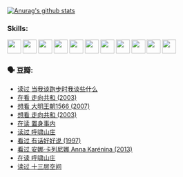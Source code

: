 
[![Anurag's github stats](https://github-readme-stats.vercel.app/api?username=w940853815)](https://github.com/anuraghazra/github-readme-stats)

### Skills:

<code><img height="32" src="https://cdn.jsdelivr.net/npm/simple-icons@v5/icons/python.svg"></code>
<code><img height="32" src="https://cdn.jsdelivr.net/npm/simple-icons@v5/icons/javascript.svg"></code>
<code><img height="32" src="https://cdn.jsdelivr.net/npm/simple-icons@v5/icons/django.svg"></code>
<code><img height="32" src="https://cdn.jsdelivr.net/npm/simple-icons@v5/icons/flask.svg"></code>
<code><img height="32" src="https://cdn.jsdelivr.net/npm/simple-icons@v5/icons/vuetify.svg"></code>
<code><img height="32" src="https://cdn.jsdelivr.net/npm/simple-icons@v5/icons/git.svg"></code>
<code><img height="32" src="https://cdn.jsdelivr.net/npm/simple-icons@v5/icons/docker.svg"></code>
<code><img height="32" src="https://cdn.jsdelivr.net/npm/simple-icons@v5/icons/postgresql.svg"></code>
<code><img height="32" src="https://cdn.jsdelivr.net/npm/simple-icons@v5/icons/elasticsearch.svg"></code>
<code><img height="32" src="https://cdn.jsdelivr.net/npm/simple-icons@v5/icons/macos.svg"></code>
<code><img height="32" src="https://cdn.jsdelivr.net/npm/simple-icons@v5/icons/linux.svg"></code>

### 🗣 豆瓣:

<!-- DOUBAN-ACTIVITIES:START -->
- [读过 当我谈跑步时我谈些什么](https://www.douban.com/people/136069238/status/3715422296/?_i=42191387)
- [在看 走向共和‎ (2003)](https://www.douban.com/people/136069238/status/3711470443/?_i=42191387)
- [想看 大明王朝1566‎ (2007)](https://www.douban.com/people/136069238/status/3710980213/?_i=42191387)
- [想看 走向共和‎ (2003)](https://www.douban.com/people/136069238/status/3710980002/?_i=42191387)
- [在读 置身事内](https://www.douban.com/people/136069238/status/3710472151/?_i=42191387)
- [读过 呼啸山庄](https://www.douban.com/people/136069238/status/3710470617/?_i=42191387)
- [看过 有话好好说‎ (1997)](https://www.douban.com/people/136069238/status/3709833172/?_i=42191387)
- [看过 安娜·卡列尼娜 Anna Karénina‎ (2013)](https://www.douban.com/people/136069238/status/3708942010/?_i=42191387)
- [在读 呼啸山庄](https://www.douban.com/people/136069238/status/3701626992/?_i=42191387)
- [读过 十三层空间](https://www.douban.com/people/136069238/status/3700755247/?_i=42191387)
<!-- DOUBAN-ACTIVITIES:END -->
<!--
**w940853815/w940853815** is a ✨ _special_ ✨ repository because its `README.md` (this file) appears on your GitHub profile.

Here are some ideas to get you started:

- 🔭 I’m currently working on ...
- 🌱 I’m currently learning ...
- 👯 I’m looking to collaborate on ...
- 🤔 I’m looking for help with ...
- 💬 Ask me about ...
- 📫 How to reach me: ...
- 😄 Pronouns: ...
- ⚡ Fun fact: ...
-->
